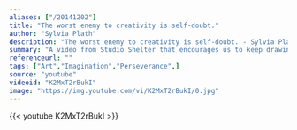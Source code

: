 ```yaml
---
aliases: ["/20141202"]
title: "The worst enemy to creativity is self-doubt."
author: "Sylvia Plath"
description: "The worst enemy to creativity is self-doubt. - Sylvia Plath quotes from GetInspired365.com"
summary: "A video from Studio Shelter that encourages us to keep drawing"
referenceurl: ""
tags: ["Art","Imagination","Perseverance",]
source: "youtube"
videoid: "K2MxT2rBukI"
image: "https://img.youtube.com/vi/K2MxT2rBukI/0.jpg"
---
```


{{< youtube K2MxT2rBukI >}}

